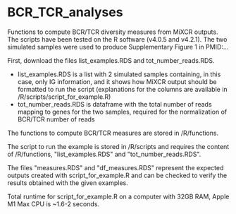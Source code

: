# BCR_TCR_analyses
Functions to compute BCR/TCR diversity measures from MiXCR outputs. 
The scripts have been tested on the R software (v4.0.5 and v4.2.1).
The two simulated samples were used to produce Supplementary Figure 1 in PMID:...

First, download the files list_examples.RDS and tot_number_reads.RDS.
- list_examples.RDS is a list with 2 simulated samples containing, in this case, only IG information, and it shows how MiXCR output should be formatted to run the script (explanations for the columns are available in /R/scripts/script_for_example.R)
- tot_number_reads.RDS is dataframe with the total number of reads mapping to genes for the two samples, required for the normalization of BCR/TCR number of reads


The functions to compute BCR/TCR measures are stored in /R/functions.

The script to run the example is stored in /R/scripts and requires the content of /R/functions, "list_examples.RDS" and "tot_number_reads.RDS".

The files "measures.RDS" and "df_measures.RDS" represent the expected outputs created with script_for_example.R and can be checked to verify the results obtained with the given examples.


Total runtime for script_for_example.R on a computer with 32GB RAM, Apple M1 Max CPU is ~1.6-2 seconds.

